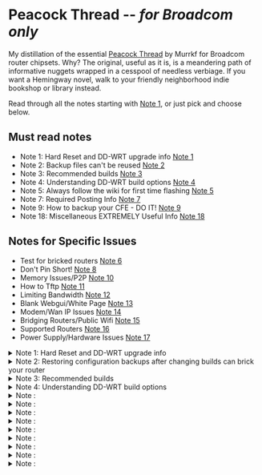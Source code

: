 # Peacock Thread -- _for Broadcom only_

My distillation of the essential [Peacock Thread](https://forum.dd-wrt.com/phpBB2/viewtopic.php?t=51486) by Murrkf for Broadcom router chipsets. Why? The original, useful as it is, is a meandering path of informative nuggets wrapped in a cesspool of needless verbiage. If you want a Hemingway novel, walk to your friendly neighborhood indie bookshop or library instead.

Read through all the notes starting with [Note 1](#note1), or just pick and choose below.

## Must read notes

  * Note 1: Hard Reset and DD-WRT upgrade info [Note 1](#note1)
  * Note 2: Backup files can't be reused [Note 2](#note2)
  * Note 3: Recommended builds [Note 3](#note3)
  * Note 4: Understanding DD-WRT build options [Note 4](#note4)
  * Note 5: Always follow the wiki for first time flashing [Note 5](#note5)
  * Note 7: Required Posting Info [Note 7](#note7)
  * Note 9: How to backup your CFE - DO IT! [Note 9](#note9)
  * Note 18: Miscellaneous EXTREMELY Useful Info [Note 18](#note18)

## Notes for Specific Issues
  
  * Test for bricked routers [Note 6](#note1)
  * Don't Pin Short! [Note 8](#note8)
  * Memory Issues/P2P [Note 10](#note10)
  * How to Tftp [Note 11](#note11)
  * Limiting Bandwidth [Note 12](#note12)
  * Blank Webgui/White Page [Note 13](#note13)
  * Modem/Wan IP Issues [Note 14](#note14)
  * Bridging Routers/Public Wifi [Note 15](#note15)
  * Supported Routers [Note 16](#note16)
  * Power Supply/Hardware Issues [Note 17](#note17)

<details>
  <summary> Note 1: Hard Reset and DD-WRT upgrade info <a name="note1"></a> </summary>
  
  ## Hard resets
  
  [Hard reset / 30-30-30 reset page](https://forum.dd-wrt.com/wiki/index.php/Hard_reset_or_30/30/30)
  
  Hard resets will not remove dd-wrt from your router. Hard resets usually do not work with stock firmware.
  
  Router-specific notes:
  * Linksys EA Series: **do not do this process**. Use the factory reset option instead. It has NVRAM storage that holds important information which cannot be erased. If the router has already been through a hard reset, see [Robb's instructions on how to fix it](http://www.dd-wrt.com/phpBB2/viewtopic.php?p=920100#920100).
  * Linksys WRT54GS [v1.1](http://dd-wrt.com/wiki/index.php/Linksys_WRT54GS_v1.1), [v2.0](http://dd-wrt.com/wiki/index.php/Linksys_WRT54GS_v2.0), and [v2.1](http://dd-wrt.com/wiki/index.php/Linksys_WRT54GS_v2.1) models can brick after a hard reset. See [this thread and the solution in Vulcan's post](http://www.dd-wrt.com/phpBB2/viewtopic.php?t=45024).
  * [Linksys WRT320N](https://wiki.dd-wrt.com/wiki/index.php/Linksys_WRT320N_v1.0) has a faulty reset button. See [this post about using the WPS button to erase nvram](http://www.dd-wrt.com/phpBB2/viewtopic.php?t=63004).
  * [Asus RT-N16](https://wiki.dd-wrt.com/wiki/index.php/Asus_RT-N16): the reset button puts it into firmware restore mode. See the [RT-N16 wiki](https://wiki.dd-wrt.com/wiki/index.php/Asus_RT-N16#Install_DD-WRT_from_Factory_Firmware) for how to reset this router.
  * Otherwise, perform a hard reset _before_ and _after_ changing DD-WRT versions.

  After doing a hard reset after DD-WRT is installed, if the newly DD-WRTized router doesn't force you to enter an initial password when you try to login to the router at 192.168.1.1 (for DD-WRT builds newer than 9707 from June 14, 2008), you haven't done the hard reset properly. Failing to do a hard reset properly and waiting after flashing are the two most common errors that lead to unnecessary DD-WRT pain. This step clears information the original router has written to the NVRAM. If any of the old information is present with the new DD-WRT firmware, it may not operate properly. Don't cut corners. Doing it before you upgrade can be very important; a hard reset is not just for after upgrades.
  
  ## Upgrading an existing DD-WRT installation
  
  Once DD-WRT is installed, follow these general steps for upgrading DD-WRT:
  
  1. Set your computer to a unique static IP on the subnet the router is on. Disable all firewalls and security. Disable wireless on your computer and connect the router connected _only_ to the computer flashing the firmware by an Ethernet cable.
  1. Perform a hard reset. Wait. Check for the new password page and change the password.
  1. Use the DD-WRT upgrade page to flash the firmware, unless it is a Belkin router (use tftp.exe to flash Belkins).
  1. Wait _at least three minutes_. Lights should return to normal. Impatience is how many routers get bricked.
    * After flashing firmware but _before_ the hard reset, the router is writing some NVRAM settings. **_Wait for this process to finish before doing anything, including a hard reset._** Usually the WLAN light illuminates when this is finished, and it can take several minutes. Have a frosty beverage of your choice. Some prefer beer, some wine, some whiskey. Many abstain, but frankly if you're putzing with flashing router firmware you probably need to relax a little at this point. Go outside, appreciate the world.
  1. Power cycle the router (unplug the cord, count to 30, and plug it back in). 
    * Some routers need special handling (e.g. the Asus RT-N16 30/30/30 reset method uses the WPS button instead of the Restore button -- see your router model's DD-WRT wiki page).
  1. Wait for the lights to return to normal, usually about 2 minutes.
  1. Perform a hard reset again. Wait. Check for the password page and set the password. 
  1. Finally reconfigure your settings manually.
  1. Once configured set your computer back to automatic IP and DNS. 
  
  If you have flashed a correct build (see Note 4) the proper way and the router looks like it is running the same firmware as before, clear the browser cache.
  
</details>

<details>
  <summary> Note 2: Restoring configuration backups after changing builds can brick your router
 <a name="note2"></a> </summary>

  * Do not try to upload old configuration files from one build on another version.
  * Delete your old configuration files once you are sure the newer firmware is stable. They are useless.
  * Do not use backup configuration files from one router model on another router model.
  * Do not use old config files _if_ you are having any problems; you could reintroduce the problem. 

  When upgrading, you do have to re-enter your settings again. The benefit to this is that you might see new options, or options you missed earlier. Try Imacros for Firefox to automate the process if needed, or read about [some scripts that can be used to restore some parts of the nvram](http://www.dd-wrt.com/phpBB2/viewtopic.php?t=44324).
  
</details>

<details>
  <summary> Note 3: Recommended builds <a name="note3"></a> </summary>

  * Use a build recommended in this Note (especially if running SP1 or v24 final (05/21/08) 13064 or 14896) or the router specific thread for your router for best  stability.
  * All of these forum recommended builds are **beta versions**, and not "finished" yet. Use them at your own risk, though the forum-recommended builds have been thoroughly tested. Browse the forums to see what others say about the builds.
  * Builds newer than the recommended builds are **alpha versions** and have been released for testing only. Some of the latest 25xxx buids seem to be reasonably good, but some builds can have problems. If installing a different build than the recommended builds, assume you are testing and you might find that it does not work. Each build has a build thread in the forum created when the build is released. Report problems in that thread, but do not ask for help with your router in the build thread. The only exception to this is if you are using a very new router which requires initial flashing of a build that is newer than 15962. In that case most should use 17990 or 18000. For newer routers check the supported devices wiki for the version first to be supported on your router.
  * Never flash a build with a _lower_ number than the first supported build listed in the router's wiki page. Your router must first be flashed with a build _later_ in number than the build that was first used on the router by DD-WRT.
  * Do not rely on the build listed in the router database. The router database has recommended some less stable builds (e.g. 13064 (10/10/09) or 14896). Use the builds recommended here instead. Sometimes the router database also has had the wrong build type. The router database is being worked on improve the recommendations but it still contains errors and bad builds. 
  * Do not skip reading the wiki for your router. It may include special instructions for installing on that router. The wiki has the most up-to-date information for a router.

### Following are the recommended builds
 
  * **Brainslayer 14929** works fine in most configurations and routers and should be used in most cases. To try a newer build due to having a newer router that requires it, Build 15962 has good stabilty and is a good overall build for the e2000 and e3000 routers.
    * Recommended build downloads:
      * K2.4 builds: ftp://ftp.dd-wrt.com/betas/2010/08-12-10-r14929/broadcom/
      * K2.6 builds: ftp://ftp.dd-wrt.com/betas/2010/08-12-10-r14929/broadcom_K26/ 
        * Use K2.6 _only_ if required by the model router (usually newer ones). Some newly supported routers can _only_ use K2.6 builds. Routers that originally needed a build with K2.6 in the name will likely always require a K2.6 build.
        * If your router can use both K2.4 and K2.6, use K2.4.
        * Putting K2.6 on a router that can only use K2.4 _will_ brick it.
        * Do _not_ use builds after 15314 K2.6 with CPU 4704 (corerev=11). 
    * There have been major problems with some builds newer than 15962.
    * If using a newer router model (e.g. e4200) that can only run more recent builds than 15962 and you don't need SSH, use Build 17990, 18000, 25760, or 27858. 
    * 12548 is a good build for older G only routers.
  * Check the NVRAM size of the router for newer models (e.g. e2000, e3000, e4200), as they require an nv60 or nv64 to be flashed. 
  * If having problems using 14929 (especially if Repeater Mode doesn't work), try downgrading to EKO 12548 if your router supports that build.
  * For VINT support (for very old routers, see Note 4 on this), Build 13491 is a recommended VINT build. 12548 also worked well for many.
  * WPA2-AES is secure and working well in these builds. No other encryption except WEP works reliably with DD-WRT in these builds, and WEP has been broken as a security protocol since the 2000s -- so don't use it.
 
</details>

<details>
  <summary> Note 4: Understanding DD-WRT build options <a name="note4"></a> </summary>
 
 CHECK and UNDERSTAND the proper build for your router. The ROUTER memory (flash memory...not RAM) determines what build you can put on it. It is simple math. If you have a 4mb flash chip, you can't put a build larger than 4mb on it because it won't fit, even if you wish to have advanced features. In other words, don't look at the features and decide which one you want and then install it. You will often brick your router. This is bad.


Trailed builds are builds with the router model in the name. BS builds are often, but not always trailed builds. These builds are often necessary for initial flashing of a virgin router because they have the right header in the file that allows it to be flashed on the stock firmware. Once dd-wrt is installed, you should not use a trailed build, and should use a generic build instead UNLESS you have one of the new Linksys Routers (E2000, E3000 E4200) that allocate nvram differently. Those routers (eg. E2000 and E3000, E4200) must ALWAY USE A TRAILED BUILD for initial flashing, and some upgrades from initial flashing REQUIRE nv60 or nv64 builds. (See below for further info.).

Additional Note for E2000 E3000 and E4200 etc. users:
Do the initial flash with the trailed build that contains your router model number...(example...xxx_e2000.bin for a E2000 model) Once you have done the initial flash...you can upgrade firmware using the build that contains xxx_e2k_e3k.bin for all subsequent flashes. (If you are using a 16758 or higher build, which is newer than is recommended, you must use a nv60k build rather than the e2k-e3k build - See the wiki for your router and this post: http://www.dd-wrt.com/phpBB2/viewtopic.php?t=148350)

Builds with nv60k in the name can only be used with routers that have a 60k nvram space. Builds with nv64k in the name can only be used on routers that have a 64k nvram space. If you use one of these builds and your router doesn't support it, you will brick your router and will need a serial cable to fix it. If you don't use one of these builds and your router needs it, you will brick your router and will need a serial cable to fix it. These nv60k/nv64k are only being used in many new routers, and the need to use these builds, if it applies to your router SHOULD be explained in the wiki for your router. No k24 supported routers use nv60/nv64.

See this thread for specific models that must use nv60 or nv64 builds:
http://www.dd-wrt.com/phpBB2/viewtopic.php?t=156851

FOLLOW THE PROCESS FOR FLASHING YOUR ROUTER THAT IS IN THE WIKI.
http://www.dd-wrt.com/wiki/index.php/Installation
Once you have dd-wrt installed on your router, you can change to any generic stable build that the flash will support by upgrading using the webgui. You should not have to stick with the build in the wiki install for your router, but you do need to understand what builds can be flashed on your router!

Read the rest of this note to understand builds to flash to your router, once dd-wrt is installed according to the wiki, and to make sure you are flashing a supported build for your router.

To pick a build, there are three things you need to know. The process for flashing, the build type (micro, mini, standard or mega) and whether you need newd, K26, nv60 or nv64. Then you can pick the build svn (14929, 17990, 12548 etc.) that you want to flash.

You don't have to use the build VERSION that are recommended in the wiki but it is a good practice to do so unless you undestand how all this works. You should use the build TYPE. (See below in this note.)

You need to know whether you can put micro, mini, standard or mega on your router. You can determine what TYPE of build is supported on your router by going here:
http://www.dd-wrt.com/wiki/index.php/Supported_Devices

The supported devices wiki will also tell you the FLASH size that your router has. (DON'T Confuse flash with ram size). Your router will have 2, 4 or 8mb (or higher with modern routers)of Flash. The generic builds are not based on router models; trailed builds are only used for initial flashing. (Except for non standard nvram like E2000, E3000 Linksys)

To determine what version TYPE to flash, use this guide:

If you have 2mb of flash, you MUST use Micro.bin. (See below for how to determine if you need NEWD_Micro.bin or VINT_Micro.bin). You cannot use micro PLUS on ANY router unless it has a compressed CFE. If you didn't compress your CFE, or don't know what a compressed CFE is, DON'T USE MICRO PLUS. Info on compressed CFEs can be found here:
http://www.dd-wrt.com/phpBB2/viewtopic.php?t=38844

If you have 4mb of flash, you can use any mini or standard build as long as you get the newd/k26/nv60/nv64 choice right (see below in this note). You cannot use Mega on a router with 4mb of flash. Some of these builds have different features built in. If you don't need VPN, then you can get a VPN version, for example.

IF you have 4mb of flash, and you don't know what build to use, just use MINI.bin. You can always reflash later.

If you have 8mb of flash, you can use any generic build you wish. (Subject to k26 or nv60/64 specific builds that your specific router might need), unless the build is larger than the 8mb flash size. (Some recent mega builds have been) .
Maximum firmware size
To be on a safe side, please check the size of new firmware file before flashing it to your router. Flashing too large firmware file can brick your router. (Netgear Routers often cannot flash standard builds because of the extra partition they have on the flash chip.)
2MB flash chip / normal cfe (256k) : 1769472 bytes
2MB flash chip / compressed cfe (128k): 1900544 bytes
4MB flash chip (not Netgear): 3801088 bytes
4MB flash chip Netgear routers: 3735552 bytes
8MB flash chip: 7995392 bytes

Micro builds are not recommended for 8mb flash routers and Do NOT put a micro build on a router with an N radio. Using micro on an N router can brick some N routers.

NEWD vs VINT vs NEWD2 vs K26

NEWD is the NEW Driver based on the kernel 2.4. Many older routers use this. Vint is the very old Vintage driver for really early Linksys router from about 15 years ago, also based on kernel 2.4. Newd-2 is a newer driver that is available both in a kernel 2.4 and a kernel 2.6. Don’t use builds with newd2 in the name. K26 is the new kernel that some very new routers MUST use and it has the newd-2 driver. Using K26 on a router that doesn't support it, or failing to use K26 on a router that requires it will both brick the router.

NEWD has only NEWD (NOT NEWD2) in the filename of the bin file...DON'T CONFUSE THIS WITH NEWD2. All Brainslayer builds without k26 in the filename are NEWD builds. NEWD-2 has NEWD2 in the filename. K26 has K26 in the filename of the .bin file. VINT has the word VINT in the filename.

Most routers should use NEWD rather than VINT when they can. VINT is for old routers that cannot support the new wireless drivers and have a correv of 4 or less. Many new models can ONLY use k26 builds, as explained above - if your original flash from the wiki was a build with k26 in the filename, you must always flash with a k26 build.
Correvs for many models are listed in the wiki:
http://www.dd-wrt.com/wiki/index.php/Corerev
If you have dd-wrt installed, here the command that you send to the router to check:

nvram get wl0_corerev

Do this from a telnet session or putty terminal window.
It can also be done from the Administration>>Commands tab.
In addition, some routers use a 60 or 64k nvram space, and must use EITHER a 60 or 64K build.
CHECK all of this (Nv60, Build allowed etc.)and be sure. However, some of the information in the Wiki is out of date in that there are sometimes newer builds but generally the wiki install for your router has reliable specific instructions. If it says you can use generic_standard, then any standard build can be used.

So, if it says that you can use, for example Generic_Standard v.24 12548 you could also use NEWD_Standard svn12874, or, if you need a VINT build, VINT_Standard svn12548. You should never use builds that have a specific name of the router in the name of build that is not the name of YOUR router! (These are also called 'trailed builds') Ie. Don't use v24-10700_NEWD_mini_wr850g-v2-v3.bin (which is for a wr850 v.2 router, in a WRT54gl router! If there is not a specific build for your router, use flash size to determine the build, as explained above.

HOWEVER, especially with a newer router, please note that you can never flash a router with a build that predates the support for that router. Some very new router have just been supported (e2500, e3200 etc.). You cannot flash any build that was created before support was added for that router. So with newer router, you need to search to find out what build was the first one that could be used on that router, and make sure you ONLY FLASH builds that are that build or newer. Using 14929 will brick a newer router model that was not supported when 14929 was released.

If you want to know the differences between the versions, and what each of the different builds includes, see this page in the wiki:
https://wiki.dd-wrt.com/wiki/index.php/What_is_DD-WRT%3F#File_Versions
For example, if you need a VPN version, you can check which build types support it, but remember that ALL other considerations (n64, version supported, k26 etc) STILL have to be correct for you to flash the build type you want. (DHC_Darkshadows has done some good work to keep that page detailed and up to date.}

NEWD-2 was developed for some routers that could also use NEWD. So there was a choice of NEWD, or NEWD-2 for these routers. When k26 was developed it also used NEWD-2. So this meant there was a k24NEWD, and K24 NEWD-2 and and K26 NEWD-2. ALL k26 builds are NEWD-2.

Don't use a kernel24 newd-2. There is no benefit that we have found. However, most routers developed in the last two years can ONLY use K26. Make sure you see this thread and check if your router can use K26 before flashing:

http://www.dd-wrt.com/phpBB2/viewtopic.php?t=63757&start=0

Also, to tell if you have one of the new routers that MUST ONLY use K26, you simply check the wiki install for your router and if you originally were told to use a K26 or a NV60 or NV64 build, you must continue to ALWAYS use a k26/nv60/nv64 build.

IF you are wondering if you should use a build with olsrd in the name, then the answer is no. This is a case of "if you don't know what it is, you don't need it". OLSRD is for mesh networks.

IF you have looked, and are not sure, ASK.

</details>

<details>
  <summary> Note : <a name="note"></a> </summary>

</details>

<details>
  <summary> Note : <a name="note"></a> </summary>

</details>

<details>
  <summary> Note : <a name="note"></a> </summary>

</details>

<details>
  <summary> Note : <a name="note"></a> </summary>

</details>

<details>
  <summary> Note : <a name="note"></a> </summary>

</details>

<details>
  <summary> Note : <a name="note"></a> </summary>

</details>

<details>
  <summary> Note : <a name="note"></a> </summary>

</details>

<details>
  <summary> Note : <a name="note"></a> </summary>

</details>

<details>
  <summary> Note : <a name="note"></a> </summary>

</details>

